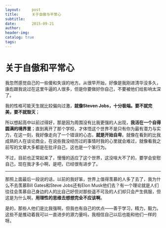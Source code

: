 ```yaml
---
layout:     post  
title:      关于自傲与平常心
subtitle:  
date:       2015-09-21  
author:  
header-img: 
catalog: true  
tags:
---
```


# 关于自傲和平常心

我忽然感觉自己的一些傻和失误的地方。从很早开始，好像是我刚进清华没多久，康彪跟我说过在这里牛逼的人很多，但是你要做好你自己，不要被他们给影响太深了。

我的性格可能天生就比较偏向过激，**就像Steven Jobs，十分极端。要不就完美，要不就毁灭**；

所以想起高中以前过得好，那是因为周围没有比我更强的人出现，**我活在一个自得圆满的境界里**；直到离开了那个学校，才体悟这个世界不是只有你为最有潜力与实力，在这一刻，我好像走向了一个错误的心态，**就是开始自卑**。就像在看到的比我成熟的人在谈论商业，在说些我没经历过的事情时我的心里就会难过，就像看我之前写的文章大多都是在批评自己，这也是一个笨行为。

不过，目前也正常起来了，慢慢的适应了这个世界，这没啥大不了的，要学会安慰自己，现在我才多小啊，是吧，已经很有进步了。

---- 

那照上面最后一段说的话，以前的我好笨，世界上值得羡慕的人多了去了，我为什么不去羡慕Bill Gates和Steve Jobs还有Elon Musk他们去？有一个理论就是人们往往会羡慕自己身边的人的比自己好但对那些遥不可及的人们却只会产生佩服，但这是为什么啊，**用理性的思维去想想完全不应该啊**。

是的，那些人他们是比我强啊，但我也有自己的优点——善于学习，精力，毅力。这些不是推动着我可以一直进步的源力量吗，我相信自己以后也能和他们一样的呀。